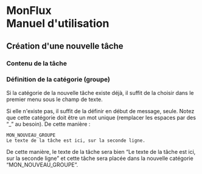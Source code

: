 # MonFlux<br />Manuel d'utilisation


## Création d'une nouvelle tâche

### Contenu de la tâche



### Définition de la catégorie (groupe)

Si la catégorie de la nouvelle tâche existe déjà, il suffit de la choisir dans le premier menu sous le champ de texte.

Si elle n'existe pas, il suffit de la définir en début de message, seule. Notez que cette catégorie doit être un mot unique (remplacer les espaces par des “\_” au besoin). De cette manière :

~~~
MON_NOUVEAU_GROUPE
Le texte de la tâche est ici, sur la seconde ligne.
~~~

De cette manière, le texte de la tâche sera bien “Le texte de la tâche est ici, sur la seconde ligne” et cette tâche sera placée dans la nouvelle catégorie “MON_NOUVEAU_GROUPE”.
